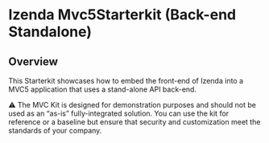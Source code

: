 # Izenda Mvc5Starterkit (Back-end Standalone)

## Overview
This Starterkit showcases how to embed the front-end of Izenda into a MVC5 application that uses a stand-alone API back-end.

 :warning: The MVC Kit is designed for demonstration purposes and should not be used as an “as-is” fully-integrated solution. You can use the kit for reference or a baseline but ensure that security and customization meet the standards of your company.
 
